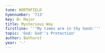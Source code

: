 ```yaml
---
tune: NORTHFIELD
hymnnumber: '713'
key: B♭ Major
title: Mysterious Way
firstline: '''My times are in thy hand:'''
topic: 'God: God''s Protection'
author: Bathurst
year: '-'
---
```

